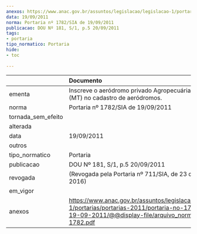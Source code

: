 ```yaml
---
anexos: https://www.anac.gov.br/assuntos/legislacao/legislacao-1/portarias/portarias-2011/portaria-no-1782-sia-de-19-09-2011/@@display-file/arquivo_norma/PA2011-1782.pdf
data: 19/09/2011
norma: Portaria nº 1782/SIA de 19/09/2011
publicacao: DOU Nº 181, S/1, p.5 20/09/2011
tags:
- portaria
tipo_normatico: Portaria
hide: 
- toc 
 
---
```


|                    | Documento                                                                                                                                                         |
|:-------------------|:------------------------------------------------------------------------------------------------------------------------------------------------------------------|
| ementa             | Inscreve o aeródromo privado Agropecuária Mariana (MT) no cadastro de aeródromos.                                                                                 |
| norma              | Portaria nº 1782/SIA de 19/09/2011                                                                                                                                |
| tornada_sem_efeito |                                                                                                                                                                   |
| alterada           |                                                                                                                                                                   |
| data               | 19/09/2011                                                                                                                                                        |
| outros             |                                                                                                                                                                   |
| tipo_normatico     | Portaria                                                                                                                                                          |
| publicacao         | DOU Nº 181, S/1, p.5 20/09/2011                                                                                                                                   |
| revogada           | (Revogada pela Portaria nº 711/SIA, de 23 de março de 2016)                                                                                                       |
| em_vigor           |                                                                                                                                                                   |
| anexos             | https://www.anac.gov.br/assuntos/legislacao/legislacao-1/portarias/portarias-2011/portaria-no-1782-sia-de-19-09-2011/@@display-file/arquivo_norma/PA2011-1782.pdf |